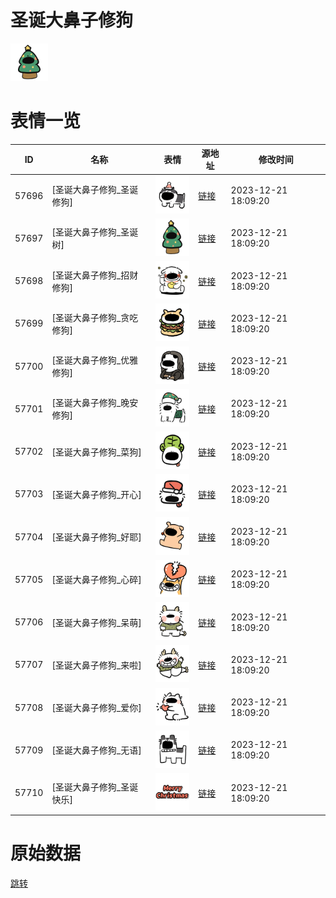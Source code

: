 # 圣诞大鼻子修狗

<img src="./cover.png" height="60" alt="cover" />

# 表情一览

|ID|名称|表情|源地址|修改时间|
|----|----|----|----|----|
|57696|[圣诞大鼻子修狗_圣诞修狗]|<img src="./pic/057696_%5B圣诞大鼻子修狗_圣诞修狗%5D.png" height="60" alt="圣诞修狗"/>|[链接](https://i0.hdslb.com/bfs/garb/e3465ef675ec125ec5c037d9df5f6fc7f4bb6e72.png)|2023-12-21 18:09:20|
|57697|[圣诞大鼻子修狗_圣诞树]|<img src="./pic/057697_%5B圣诞大鼻子修狗_圣诞树%5D.png" height="60" alt="圣诞树"/>|[链接](https://i0.hdslb.com/bfs/garb/8fee2810a9e3b424ae6f99af5ca5eaf356d623ef.png)|2023-12-21 18:09:20|
|57698|[圣诞大鼻子修狗_招财修狗]|<img src="./pic/057698_%5B圣诞大鼻子修狗_招财修狗%5D.png" height="60" alt="招财修狗"/>|[链接](https://i0.hdslb.com/bfs/garb/449702926639c4a3967361e3200ab1a4412403f2.png)|2023-12-21 18:09:20|
|57699|[圣诞大鼻子修狗_贪吃修狗]|<img src="./pic/057699_%5B圣诞大鼻子修狗_贪吃修狗%5D.png" height="60" alt="贪吃修狗"/>|[链接](https://i0.hdslb.com/bfs/garb/7962266f9064ded49f750b423b0b7457e10ed062.png)|2023-12-21 18:09:20|
|57700|[圣诞大鼻子修狗_优雅修狗]|<img src="./pic/057700_%5B圣诞大鼻子修狗_优雅修狗%5D.png" height="60" alt="优雅修狗"/>|[链接](https://i0.hdslb.com/bfs/garb/504ac9d02d0cf37fdcffee61980f4525f1c0e014.png)|2023-12-21 18:09:20|
|57701|[圣诞大鼻子修狗_晚安修狗]|<img src="./pic/057701_%5B圣诞大鼻子修狗_晚安修狗%5D.png" height="60" alt="晚安修狗"/>|[链接](https://i0.hdslb.com/bfs/garb/039be6f7d5d168b9d7361dac958bc76e44d0a51a.png)|2023-12-21 18:09:20|
|57702|[圣诞大鼻子修狗_菜狗]|<img src="./pic/057702_%5B圣诞大鼻子修狗_菜狗%5D.png" height="60" alt="菜狗"/>|[链接](https://i0.hdslb.com/bfs/garb/c59ee91af53a56afde1c33bc9c1e89b557ed5555.png)|2023-12-21 18:09:20|
|57703|[圣诞大鼻子修狗_开心]|<img src="./pic/057703_%5B圣诞大鼻子修狗_开心%5D.png" height="60" alt="开心"/>|[链接](https://i0.hdslb.com/bfs/garb/64175b0affe015b1c5f2c54a4a3bf3c8464bc6e2.png)|2023-12-21 18:09:20|
|57704|[圣诞大鼻子修狗_好耶]|<img src="./pic/057704_%5B圣诞大鼻子修狗_好耶%5D.png" height="60" alt="好耶"/>|[链接](https://i0.hdslb.com/bfs/garb/3e71e855193f67aedcdfdda97c697469c34d48c8.png)|2023-12-21 18:09:20|
|57705|[圣诞大鼻子修狗_心碎]|<img src="./pic/057705_%5B圣诞大鼻子修狗_心碎%5D.png" height="60" alt="心碎"/>|[链接](https://i0.hdslb.com/bfs/garb/d134527bc5ea4ed7560e9cde93038a8dcdc44200.png)|2023-12-21 18:09:20|
|57706|[圣诞大鼻子修狗_呆萌]|<img src="./pic/057706_%5B圣诞大鼻子修狗_呆萌%5D.png" height="60" alt="呆萌"/>|[链接](https://i0.hdslb.com/bfs/garb/67f22c79880e9d03547a0c61334165485cf3548d.png)|2023-12-21 18:09:20|
|57707|[圣诞大鼻子修狗_来啦]|<img src="./pic/057707_%5B圣诞大鼻子修狗_来啦%5D.png" height="60" alt="来啦"/>|[链接](https://i0.hdslb.com/bfs/garb/b66127e65d12b54dd7cc2c2b8e57a4e7164b0eb5.png)|2023-12-21 18:09:20|
|57708|[圣诞大鼻子修狗_爱你]|<img src="./pic/057708_%5B圣诞大鼻子修狗_爱你%5D.png" height="60" alt="爱你"/>|[链接](https://i0.hdslb.com/bfs/garb/feb70ea0a8e2ecec0331c7063e980b07a1e2f531.png)|2023-12-21 18:09:20|
|57709|[圣诞大鼻子修狗_无语]|<img src="./pic/057709_%5B圣诞大鼻子修狗_无语%5D.png" height="60" alt="无语"/>|[链接](https://i0.hdslb.com/bfs/garb/d40401b716e93f0f5318170988536f9ae23a39cd.png)|2023-12-21 18:09:20|
|57710|[圣诞大鼻子修狗_圣诞快乐]|<img src="./pic/057710_%5B圣诞大鼻子修狗_圣诞快乐%5D.png" height="60" alt="圣诞快乐"/>|[链接](https://i0.hdslb.com/bfs/garb/a6ca1d7d49d195184e56db56a0f1432dc4e2e74c.png)|2023-12-21 18:09:20|

# 原始数据

[跳转](./raw.json)

